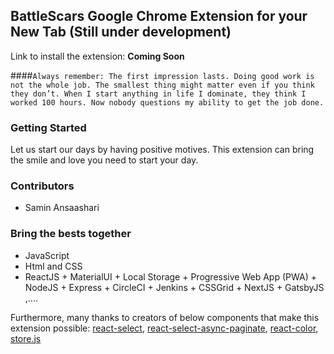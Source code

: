 ## BattleScars Google Chrome Extension for your New Tab (Still under development)

Link to install the extension: <b>Coming Soon</b>

####`Always remember: The first impression lasts. Doing good work is not the whole job. The smallest thing might matter even if you think they don’t. When I start anything in life I dominate, they think I worked 100 hours. Now nobody questions my ability to get the job done.`

### Getting Started

Let us start our days by having positive motives. This extension can bring the smile and love you need to start your day.

### Contributors

- Samin Ansaashari

### Bring the bests together

- JavaScript
- Html and CSS
- ReactJS + MaterialUI + Local Storage + Progressive Web App (PWA) + NodeJS + Express + CircleCI + Jenkins + CSSGrid + NextJS + GatsbyJS ,....

Furthermore, many thanks to creators of below components that make this extension possible:
[react-select](https://github.com/JedWatson/react-select), [react-select-async-paginate](https://github.com/vtaits/react-select-async-paginate), [react-color](https://github.com/casesandberg/react-color), [store.js](https://github.com/marcuswestin/store.js)

<!-- ## License -->
<!-- This project is licensed under the MIT License - see the [LICENSE.md](LICENSE.md) file for details -->
